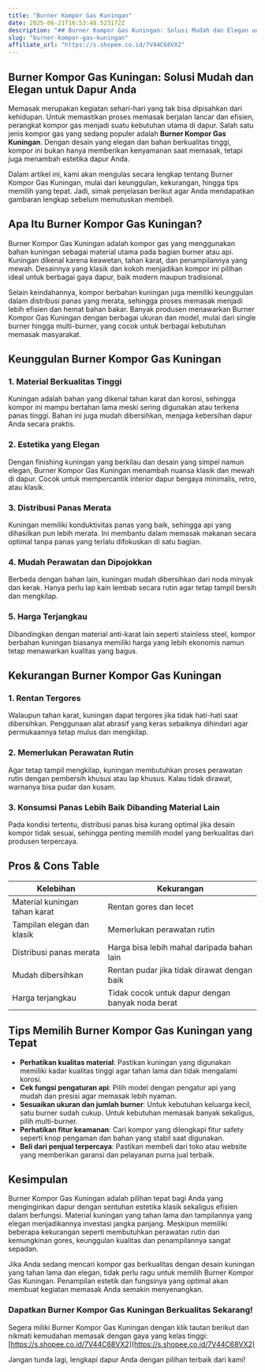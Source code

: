 ```yaml
---
title: "Burner Kompor Gas Kuningan"
date: 2025-06-21T16:53:48.523172Z
description: "## Burner Kompor Gas Kuningan: Solusi Mudah dan Elegan untuk Dapur Anda..."
slug: "burner-kompor-gas-kuningan"
affiliate_url: "https://s.shopee.co.id/7V44C68VX2"
---
```

## Burner Kompor Gas Kuningan: Solusi Mudah dan Elegan untuk Dapur Anda

Memasak merupakan kegiatan sehari-hari yang tak bisa dipisahkan dari kehidupan. Untuk memastikan proses memasak berjalan lancar dan efisien, perangkat kompor gas menjadi suatu kebutuhan utama di dapur. Salah satu jenis kompor gas yang sedang populer adalah **Burner Kompor Gas Kuningan**. Dengan desain yang elegan dan bahan berkualitas tinggi, kompor ini bukan hanya memberikan kenyamanan saat memasak, tetapi juga menambah estetika dapur Anda.

Dalam artikel ini, kami akan mengulas secara lengkap tentang Burner Kompor Gas Kuningan, mulai dari keunggulan, kekurangan, hingga tips memilih yang tepat. Jadi, simak penjelasan berikut agar Anda mendapatkan gambaran lengkap sebelum memutuskan membeli.

## Apa Itu Burner Kompor Gas Kuningan?

Burner Kompor Gas Kuningan adalah kompor gas yang menggunakan bahan kuningan sebagai material utama pada bagian burner atau api. Kuningan dikenal karena keawetan, tahan karat, dan penampilannya yang mewah. Desainnya yang klasik dan kokoh menjadikan kompor ini pilihan ideal untuk berbagai gaya dapur, baik modern maupun tradisional.

Selain keindahannya, kompor berbahan kuningan juga memiliki keunggulan dalam distribusi panas yang merata, sehingga proses memasak menjadi lebih efisien dan hemat bahan bakar. Banyak produsen menawarkan Burner Kompor Gas Kuningan dengan berbagai ukuran dan model, mulai dari single burner hingga multi-burner, yang cocok untuk berbagai kebutuhan memasak masyarakat.

## Keunggulan Burner Kompor Gas Kuningan

### 1. Material Berkualitas Tinggi

Kuningan adalah bahan yang dikenal tahan karat dan korosi, sehingga kompor ini mampu bertahan lama meski sering digunakan atau terkena panas tinggi. Bahan ini juga mudah dibersihkan, menjaga kebersihan dapur Anda secara praktis.

### 2. Estetika yang Elegan

Dengan finishing kuningan yang berkilau dan desain yang simpel namun elegan, Burner Kompor Gas Kuningan menambah nuansa klasik dan mewah di dapur. Cocok untuk mempercantik interior dapur bergaya minimalis, retro, atau klasik.

### 3. Distribusi Panas Merata

Kuningan memiliki konduktivitas panas yang baik, sehingga api yang dihasilkan pun lebih merata. Ini membantu dalam memasak makanan secara optimal tanpa panas yang terlalu difokuskan di satu bagian.

### 4. Mudah Perawatan dan Dipojokkan

Berbeda dengan bahan lain, kuningan mudah dibersihkan dari noda minyak dan kerak. Hanya perlu lap kain lembab secara rutin agar tetap tampil bersih dan mengkilap.

### 5. Harga Terjangkau

Dibandingkan dengan material anti-karat lain seperti stainless steel, kompor berbahan kuningan biasanya memiliki harga yang lebih ekonomis namun tetap menawarkan kualitas yang bagus.

## Kekurangan Burner Kompor Gas Kuningan

### 1. Rentan Tergores

Walaupun tahan karat, kuningan dapat tergores jika tidak hati-hati saat dibersihkan. Penggunaan alat abrasif yang keras sebaiknya dihindari agar permukaannya tetap mulus dan mengkilap.

### 2. Memerlukan Perawatan Rutin

Agar tetap tampil mengkilap, kuningan membutuhkan proses perawatan rutin dengan pembersih khusus atau lap khusus. Kalau tidak dirawat, warnanya bisa pudar dan kusam.

### 3. Konsumsi Panas Lebih Baik Dibanding Material Lain

Pada kondisi tertentu, distribusi panas bisa kurang optimal jika desain kompor tidak sesuai, sehingga penting memilih model yang berkualitas dari produsen terpercaya.

## Pros & Cons Table

| Kelebihan                      | Kekurangan                                   |
|--------------------------------|--------------------------------------------|
| Material kuningan tahan karat  | Rentan gores dan lecet                     |
| Tampilan elegan dan klasik    | Memerlukan perawatan rutin                |
| Distribusi panas merata        | Harga bisa lebih mahal daripada bahan lain |
| Mudah dibersihkan             | Rentan pudar jika tidak dirawat dengan baik |
| Harga terjangkau               | Tidak cocok untuk dapur dengan banyak noda berat |

## Tips Memilih Burner Kompor Gas Kuningan yang Tepat

- **Perhatikan kualitas material**: Pastikan kuningan yang digunakan memiliki kadar kualitas tinggi agar tahan lama dan tidak mengalami korosi.
- **Cek fungsi pengaturan api**: Pilih model dengan pengatur api yang mudah dan presisi agar memasak lebih nyaman.
- **Sesuaikan ukuran dan jumlah burner**: Untuk kebutuhan keluarga kecil, satu burner sudah cukup. Untuk kebutuhan memasak banyak sekaligus, pilih multi-burner.
- **Perhatikan fitur keamanan**: Cari kompor yang dilengkapi fitur safety seperti knop pengaman dan bahan yang stabil saat digunakan.
- **Beli dari penjual terpercaya**: Pastikan membeli dari toko atau website yang memberikan garansi dan pelayanan purna jual terbaik.

## Kesimpulan

Burner Kompor Gas Kuningan adalah pilihan tepat bagi Anda yang menginginkan dapur dengan sentuhan estetika klasik sekaligus efisien dalam berfungsi. Material kuningan yang tahan lama dan tampilannya yang elegan menjadikannya investasi jangka panjang. Meskipun memiliki beberapa kekurangan seperti membutuhkan perawatan rutin dan kemungkinan gores, keunggulan kualitas dan penampilannya sangat sepadan.

Jika Anda sedang mencari kompor gas berkualitas dengan desain kuningan yang tahan lama dan elegan, tidak perlu ragu untuk memilih Burner Kompor Gas Kuningan. Penampilan estetik dan fungsinya yang optimal akan membuat kegiatan memasak Anda semakin menyenangkan.

### Dapatkan Burner Kompor Gas Kuningan Berkualitas Sekarang!

Segera miliki Burner Kompor Gas Kuningan dengan klik tautan berikut dan nikmati kemudahan memasak dengan gaya yang kelas tinggi: [https://s.shopee.co.id/7V44C68VX2](https://s.shopee.co.id/7V44C68VX2)

Jangan tunda lagi, lengkapi dapur Anda dengan pilihan terbaik dari kami!
